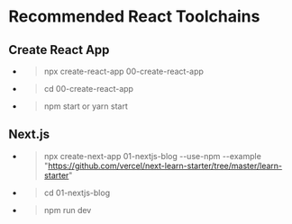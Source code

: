 # Recommended React Toolchains  
## Create React App
- > npx create-react-app 00-create-react-app
- > cd 00-create-react-app
- > npm start or yarn start


## Next.js 
- > npx create-next-app 01-nextjs-blog --use-npm --example "https://github.com/vercel/next-learn-starter/tree/master/learn-starter" 
- > cd 01-nextjs-blog
- > npm run dev

